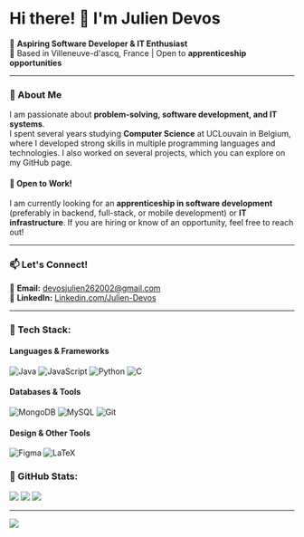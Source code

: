 # Hi there! 👋 I'm Julien Devos

🚀 **Aspiring Software Developer & IT Enthusiast**  
📍 Based in Villeneuve-d'ascq, France | Open to **apprenticeship opportunities**  

---

### 🔹 About Me  
I am passionate about **problem-solving, software development, and IT systems**.  
I spent several years studying **Computer Science** at UCLouvain in Belgium, where I developed strong skills in multiple programming languages and technologies. I also worked on several projects, which you can explore on my GitHub page.

#### 📢 Open to Work!  
I am currently looking for an **apprenticeship in software development** (preferably in backend, full-stack, or mobile development) or **IT infrastructure**. If you are hiring or know of an opportunity, feel free to reach out!

---

### 📫 Let's Connect!  
📩 **Email:** devosjulien262002@gmail.com  
🔗 **LinkedIn:** [Linkedin.com/Julien-Devos](https://www.linkedin.com/in/julien-devos-72578b1bb/)

---

### 🔹 Tech Stack:

#### **Languages & Frameworks**  
![Java](https://img.shields.io/badge/java-%23ED8B00.svg?style=for-the-badge&logo=openjdk&logoColor=white) ![JavaScript](https://img.shields.io/badge/javascript-%23323330.svg?style=for-the-badge&logo=javascript&logoColor=%23F7DF1E) ![Python](https://img.shields.io/badge/python-3670A0?style=for-the-badge&logo=python&logoColor=ffdd54) ![C](https://img.shields.io/badge/c-%2300599C.svg?style=for-the-badge&logo=c&logoColor=white)  

#### **Databases & Tools**  
![MongoDB](https://img.shields.io/badge/MongoDB-%234ea94b.svg?style=for-the-badge&logo=mongodb&logoColor=white) ![MySQL](https://img.shields.io/badge/mysql-4479A1.svg?style=for-the-badge&logo=mysql&logoColor=white) ![Git](https://img.shields.io/badge/git-%23F05033.svg?style=for-the-badge&logo=git&logoColor=white)  

#### **Design & Other Tools**  
![Figma](https://img.shields.io/badge/figma-%23F24E1E.svg?style=for-the-badge&logo=figma&logoColor=white) ![LaTeX](https://img.shields.io/badge/latex-%23008080.svg?style=for-the-badge&logo=latex&logoColor=white)  

### 🔹 GitHub Stats:
![](https://github-readme-stats.vercel.app/api?username=Julien-Devos&theme=dracula&hide_border=true&include_all_commits=true&count_private=true)
![](https://nirzak-streak-stats.vercel.app/?user=Julien-Devos&theme=dracula&hide_border=true)
![](https://github-readme-stats.vercel.app/api/top-langs/?username=Julien-Devos&theme=dracula&hide_border=true&include_all_commits=true&count_private=true&layout=compact)

---
[![](https://visitcount.itsvg.in/api?id=Julien-Devos&icon=0&color=1)](https://visitcount.itsvg.in)
